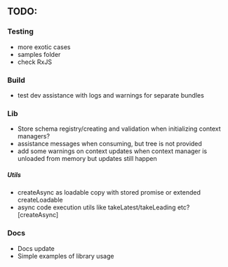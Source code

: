 ## TODO:

### Testing
  - more exotic cases
  - samples folder
  - check RxJS

### Build
  - test dev assistance with logs and warnings for separate bundles

### Lib
  - Store schema registry/creating and validation when initializing context managers?
  - assistance messages when consuming, but tree is not provided
  - add some warnings on context updates when context manager is unloaded from memory but updates still happen

##### Utils
  - createAsync as loadable copy with stored promise or extended createLoadable
  - async code execution utils like takeLatest/takeLeading etc? [createAsync]

### Docs
- Docs update
- Simple examples of library usage

